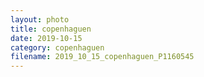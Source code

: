 ```yaml
---
layout: photo
title: copenhaguen
date: 2019-10-15
category: copenhaguen
filename: 2019_10_15_copenhaguen_P1160545
---
```

